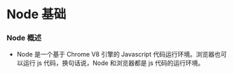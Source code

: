 # Node 基础



### Node 概述

- Node 是一个基于 Chrome V8 引擎的 Javascript 代码运行环境。浏览器也可以运行 js 代码，换句话说，Node 和浏览器都是 js 代码的运行环境。
